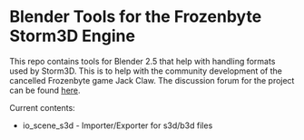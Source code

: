 Blender Tools for the Frozenbyte Storm3D Engine
===============================================

This repo contains tools for Blender 2.5 that help with handling formats used by Storm3D. This is to help with the community development of the cancelled Frozenbyte game Jack Claw. The discussion forum for the project can be found [here](http://frozenbyte.com/board/viewforum.php?f=19).

Current contents:
* io\_scene\_s3d - Importer/Exporter for s3d/b3d files
